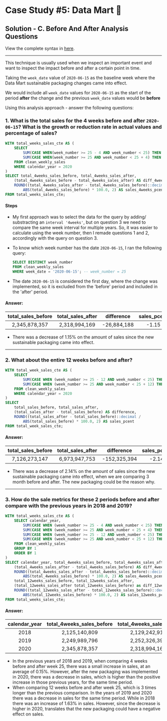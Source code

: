 # Case Study #5: Data Mart 🛒

## Solution - C. Before And After Analysis Questions

View the complete syntax in [here](https://github.com/abnogueira/sql-ark/blob/main/8-week-sql-challenge/case-study-5/sql-syntax/B-data-exploration.sql).

---

This technique is usually used when we inspect an important event and want to inspect the impact before and after a certain point in time.

Taking the `week_date` value of `2020-06-15` as the baseline week where the Data Mart sustainable packaging changes came into effect.

We would include all `week_date` values for `2020-06-15` as the start of the period **after** the change and the previous `week_date` values would be **before**

Using this analysis approach - answer the following questions:

### 1. What is the total sales for the 4 weeks before and after `2020-06-15`? What is the growth or reduction rate in actual values and percentage of sales?

```sql
WITH total_weeks_sales_cte AS (
	SELECT 
		SUM(CASE WHEN(week_number >= 25 - 4 AND week_number < 25) THEN sales ELSE 0 END) AS total_4weeks_sales_before,
		SUM(CASE WHEN(week_number >= 25 AND week_number < 25 + 4) THEN sales ELSE 0 END) AS total_4weeks_sales_after
	FROM clean_weekly_sales
	WHERE calendar_year = 2020
)
SELECT total_4weeks_sales_before, total_4weeks_sales_after,
	(total_4weeks_sales_before - total_4weeks_sales_after) AS diff_4weeks_sales,
	ROUND((total_4weeks_sales_after - total_4weeks_sales_before)::decimal / 
		ABS(total_4weeks_sales_before) * 100.0, 2) AS sales_4weeks_pcent
FROM total_weeks_sales_cte;
```

#### Steps

- My first approach was to select the data for the query by adding/ substracting an `interval '4weeks'`, but on question 3 we need to compare the same week interval for multiple years. So, it was easier to calculate using the week number, then I remade questions 1 and 2, accordingly with the query on question 3.
- To know which week number has the date `2020-06-15`, I ran the following query:

	```sql
	SELECT DISTINCT week_number
	FROM clean_weekly_sales
	WHERE week_date = '2020-06-15'; -- week_number = 25
	```

- The date `2020-06-15` is considered the first day, where the change was implemented, so it is excluded from the 'before' period and included in the 'after' period.

#### Answer:

| total_sales_before | total_sales_after | difference | sales_pcent |
| :-:| :-:| :-:| :-:|
| 2,345,878,357 | 2,318,994,169| -26,884,188| -1.15|

- There was a decrease of 1.15% on the amount of sales since the new sustainable packaging came into effect.

---

### 2. What about the entire 12 weeks before and after?

```sql
WITH total_week_sales_cte AS (
	SELECT 
		SUM(CASE WHEN (week_number >= 25 - 12 AND week_number < 25) THEN sales ELSE 0 END) AS total_12weeks_sales_before,
		SUM(CASE WHEN (week_number >= 25 AND week_number < 25 + 12) THEN sales ELSE 0 END) AS total_12weeks_sales_after
	FROM clean_weekly_sales
	WHERE calendar_year = 2020
)
SELECT 
	total_sales_before, total_sales_after,
	(total_sales_after - total_sales_before) AS difference,
	ROUND((total_sales_after - total_sales_before)::decimal / 
		ABS(total_sales_before) * 100.0, 2) AS sales_pcent
FROM total_week_sales_cte;
```

#### Answer:

| total_sales_before | total_sales_after | difference | sales_pcent |
| :-:| :-:| :-:| :-:|
| 7,126,273,147| 6,973,947,753| -152,325,394| -2.14|

- There was a decrease of 2.14% on the amount of sales since the new sustainable packaging came into effect, when we are comparing 3 month before and after. The new packaging could be the reason why.

---

### 3. How do the sale metrics for these 2 periods before and after compare with the previous years in 2018 and 2019?

```sql
WITH total_weeks_sales_cte AS (
	SELECT calendar_year,
		SUM(CASE WHEN (week_number >= 25 - 4 AND week_number < 25) THEN sales ELSE 0 END) AS total_4weeks_sales_before,
		SUM(CASE WHEN (week_number >= 25 AND week_number < 25 + 4) THEN sales ELSE 0 END) AS total_4weeks_sales_after,
		SUM(CASE WHEN (week_number >= 25 - 12 AND week_number < 25) THEN sales ELSE 0 END) AS total_12weeks_sales_before,
		SUM(CASE WHEN (week_number >= 25 AND week_number < 25 + 12) THEN sales ELSE 0 END) AS total_12weeks_sales_after
	FROM clean_weekly_sales
	GROUP BY 1
	ORDER BY 1
)
SELECT calendar_year, total_4weeks_sales_before, total_4weeks_sales_after,
	(total_4weeks_sales_after - total_4weeks_sales_before) AS diff_4weeks_sales,
	ROUND((total_4weeks_sales_after - total_4weeks_sales_before)::decimal / 
		ABS(total_4weeks_sales_before) * 100.0, 2) AS sales_4weeks_pcent,
	total_12weeks_sales_before, total_12weeks_sales_after,
	(total_12weeks_sales_after total_12weeks_sales_before) as diff_12weeks_sales,
	ROUND((total_12weeks_sales_after - total_12weeks_sales_before)::decimal / 
		ABS(total_12weeks_sales_before) * 100.0, 2) AS sales_12weeks_pcent
FROM total_weeks_sales_cte;
```

#### Answer:

| calendar_year | total_4weeks_sales_before | total_4weeks_sales_after | diff_4weeks_sales | sales_4weeks_pcent | total_12weeks_sales_before | total_12weeks_sales_after | diff_12weeks_sales | sales_12weeks_pcent
|:-:| :-:| :-:| :-:| :-:| :-:| :-:| :-:| :-:|
| 2018|	2,125,140,809|	2,129,242,914|	4,102,105|	0.19|	6,396,562,317|	6,500,818,510|	104,256,193| 1.63|
| 2019|	2,249,989,796| 2,252,326,390| 2,336,594| 0.10| 6,883,386,397|	6,862,646,103| -20,740,294| -0.30|
| 2020|	2,345,878,357|	2,318,994,169|	-26,884,188|	-1.15|	7,126,273,147|	6,973,947,753|	-152,325,394|	-2.14|

- In the previous years of 2018 and 2019, when comparing 4 weeks before and after week 25, there was a small increase in sales, at an average of 0.15%. However, after the new packaging was implemented in 2020, there was a decrease in sales, which is higher than the positive increase in those previous years, for the same time period.
- When comparing 12 weeks before and after week 25, which is 3 times longer than the previous comparison. In the years of 2019 and 2020 there was a decrease in sales for the same time period. While in 2018 there was an increase of 1.63% in sales. However, since the decrease is higher in 2020, translates that the new packaging could have a negative effect on sales.
